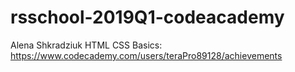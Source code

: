 # rsschool-2019Q1-codeacademy

Alena Shkradziuk
HTML CSS Basics:
https://www.codecademy.com/users/teraPro89128/achievements

